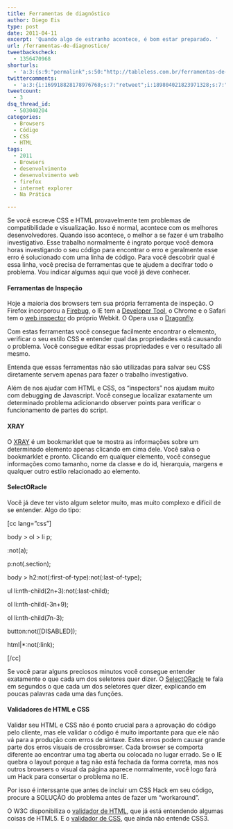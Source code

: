 ```yaml
---
title: Ferramentas de diagnóstico
author: Diego Eis
type: post
date: 2011-04-11
excerpt: 'Quando algo de estranho acontece, é bom estar preparado. '
url: /ferramentas-de-diagnostico/
tweetbackscheck:
  - 1356470968
shorturls:
  - 'a:3:{s:9:"permalink";s:50:"http://tableless.com.br/ferramentas-de-diagnostico";s:7:"tinyurl";s:26:"http://tinyurl.com/3gkda78";s:4:"isgd";s:19:"http://is.gd/N1MZdH";}'
twittercomments:
  - 'a:3:{i:169918828178976768;s:7:"retweet";i:189804021823971328;s:7:"retweet";i:189803381789958144;s:7:"retweet";}'
tweetcount:
  - 3
dsq_thread_id:
  - 503040204
categories:
  - Browsers
  - Código
  - CSS
  - HTML
tags:
  - 2011
  - Browsers
  - desenvolvimento
  - desenvolvimento web
  - firefox
  - internet explorer
  - Na Prática

---
```

Se você escreve CSS e HTML provavelmente tem problemas de compatibilidade e visualização. Isso é normal, acontece com os melhores desenvolvedores. Quando isso acontece, o melhor a se fazer é um trabalho investigativo. Esse trabalho normalmente é ingrato porque você demora horas investigando o seu código para encontrar o erro e geralmente esse erro é solucionado com uma linha de código. Para você descobrir qual é essa linha, você precisa de ferramentas que te ajudem a decifrar todo o problema. Vou indicar algumas aqui que você já deve conhecer.

#### Ferramentas de Inspeção

Hoje a maioria dos browsers tem sua própria ferramenta de inspeção. O Firefox incorporou a [Firebug][1], o IE tem a <a href="http://msdn.microsoft.com/en-us/library/dd565628(v=vs.85).aspx" rel="external">Developer Tool</a>, o Chrome e o Safari tem o [web inspector][2] do próprio Webkit. O Opera usa o [Dragonfly][3].

Com estas ferramentas você consegue facilmente encontrar o elemento, verificar o seu estilo CSS e entender qual das propriedades está causando o problema. Você consegue editar essas propriedades e ver o resultado ali mesmo.
  
Entenda que essas ferramentas não são utilizadas para salvar seu CSS diretamente servem apenas para fazer o trabalho investigativo.

Além de nos ajudar com HTML e CSS, os &#8220;inspectors&#8221; nos ajudam muito com debugging de Javascript. Você consegue localizar exatamente um determinado problema adicionando observer points para verificar o funcionamento de partes do script.

#### XRAY

O <a href="http://www.westciv.com/xray/" rel="external">XRAY</a> é um bookmarklet que te mostra as informações sobre um determinado elemento apenas clicando em cima dele. Você salva o bookmarklet e pronto. Clicando em qualquer elemento, você consegue informações como tamanho, nome da classe e do id, hierarquia, margens e qualquer outro estilo relacionado ao elemento.

#### SelectORacle

Você já deve ter visto algum seletor muito, mas muito complexo e difícil de se entender. Algo do tipo:

[cc lang=&#8221;css&#8221;]
  
body > ol > li p;
  
:not(a);
  
p:not(.section);
  
body > h2:not(:first-of-type):not(:last-of-type);
  
ul li:nth-child(2n+3):not(:last-child);
  
ol li:nth-child(-3n+9);
  
ol li:nth-child(7n-3);
  
button:not([DISABLED]);
  
html|*:not(:link);
  
[/cc]

Se você parar alguns preciosos minutos você consegue entender exatamente o que cada um dos seletores quer dizer. O <a href="http://gallery.theopalgroup.com/selectoracle/" rel="external">SelectORacle</a> te fala em segundos o que cada um dos seletores quer dizer, explicando em poucas palavras cada uma das funções.

#### Validadores de HTML e CSS

Validar seu HTML e CSS não é ponto crucial para a aprovação do código pelo cliente, mas ele validar o código é muito importante para que ele não vá para a produção com erros de sintaxe. Estes erros podem causar grande parte dos erros visuais de crossbrowser. Cada browser se comporta diferente ao encontrar uma tag aberta ou colocada no lugar errado. Se o IE quebra o layout porque a tag não está fechada da forma correta, mas nos outros browsers o visual da página aparece normalmente, você logo fará um Hack para consertar o problema no IE.
  
Por isso é interssante que antes de incluir um CSS Hack em seu código, procure a SOLUÇÃO do problema antes de fazer um &#8220;workaround&#8221;.

O W3C disponibiliza o <a href="http://validator.w3.org/" rel="external">validador de HTML</a>, que já está entendendo algumas coisas de HTML5. E o <a href="http://jigsaw.w3.org/css-validator/" rel="external">validador de CSS</a>, que ainda não entende CSS3.

 [1]: https://addons.mozilla.org/pt-br/firefox/addon/firebug/
 [2]: http://trac.webkit.org/wiki/WebInspector
 [3]: http://www.opera.com/dragonfly/